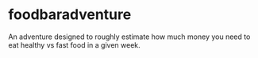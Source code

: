 # foodbaradventure
An adventure designed to roughly estimate how much money you need to eat healthy vs fast food in a given week.
